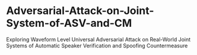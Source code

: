 # Adversarial-Attack-on-Joint-System-of-ASV-and-CM
Exploring Waveform Level Universal Adversarial Attack on Real-World Joint Systems of Automatic Speaker Verification and Spoofing Countermeasure
